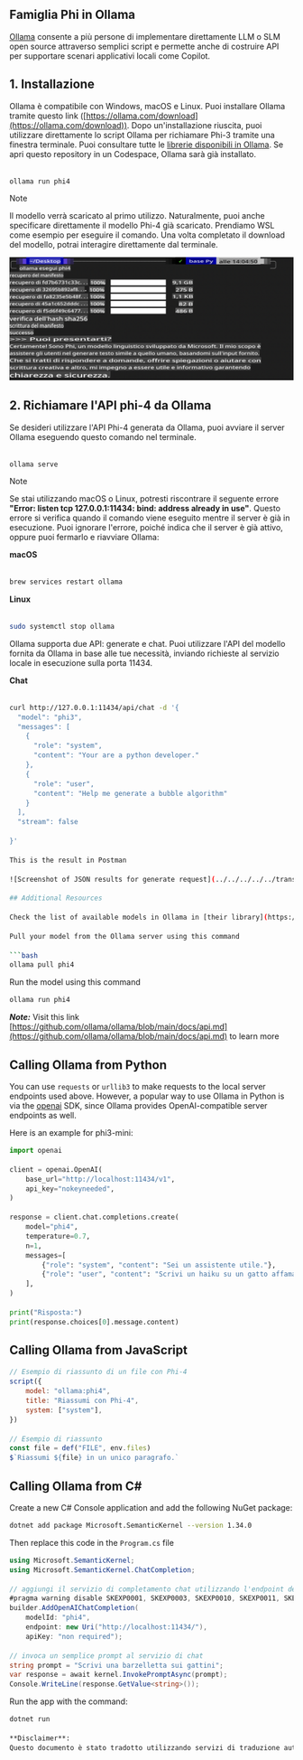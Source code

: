 ## Famiglia Phi in Ollama

[Ollama](https://ollama.com) consente a più persone di implementare direttamente LLM o SLM open source attraverso semplici script e permette anche di costruire API per supportare scenari applicativi locali come Copilot.

## **1. Installazione**

Ollama è compatibile con Windows, macOS e Linux. Puoi installare Ollama tramite questo link ([https://ollama.com/download](https://ollama.com/download)). Dopo un'installazione riuscita, puoi utilizzare direttamente lo script Ollama per richiamare Phi-3 tramite una finestra terminale. Puoi consultare tutte le [librerie disponibili in Ollama](https://ollama.com/library). Se apri questo repository in un Codespace, Ollama sarà già installato.

```bash

ollama run phi4

```

> [!NOTE]
> Il modello verrà scaricato al primo utilizzo. Naturalmente, puoi anche specificare direttamente il modello Phi-4 già scaricato. Prendiamo WSL come esempio per eseguire il comando. Una volta completato il download del modello, potrai interagire direttamente dal terminale.

![run](../../../../../translated_images/ollama_run.b0be611de61f3bb3b42e22205cedf6714b0335ba9288e71d985bf9024f3c20f5.it.png)

## **2. Richiamare l'API phi-4 da Ollama**

Se desideri utilizzare l'API Phi-4 generata da Ollama, puoi avviare il server Ollama eseguendo questo comando nel terminale.

```bash

ollama serve

```

> [!NOTE]
> Se stai utilizzando macOS o Linux, potresti riscontrare il seguente errore **"Error: listen tcp 127.0.0.1:11434: bind: address already in use"**. Questo errore si verifica quando il comando viene eseguito mentre il server è già in esecuzione. Puoi ignorare l'errore, poiché indica che il server è già attivo, oppure puoi fermarlo e riavviare Ollama:

**macOS**

```bash

brew services restart ollama

```

**Linux**

```bash

sudo systemctl stop ollama

```

Ollama supporta due API: generate e chat. Puoi utilizzare l'API del modello fornita da Ollama in base alle tue necessità, inviando richieste al servizio locale in esecuzione sulla porta 11434.

**Chat**

```bash

curl http://127.0.0.1:11434/api/chat -d '{
  "model": "phi3",
  "messages": [
    {
      "role": "system",
      "content": "Your are a python developer."
    },
    {
      "role": "user",
      "content": "Help me generate a bubble algorithm"
    }
  ],
  "stream": false
  
}'

This is the result in Postman

![Screenshot of JSON results for generate request](../../../../../translated_images/ollama_gen.bd58ab69d4004826e8cd31e17a3c59840df127b0a30ac9bb38325ac58c74caa5.it.png)

## Additional Resources

Check the list of available models in Ollama in [their library](https://ollama.com/library).

Pull your model from the Ollama server using this command

```bash
ollama pull phi4
```

Run the model using this command

```bash
ollama run phi4
```

***Note:*** Visit this link [https://github.com/ollama/ollama/blob/main/docs/api.md](https://github.com/ollama/ollama/blob/main/docs/api.md) to learn more

## Calling Ollama from Python

You can use `requests` or `urllib3` to make requests to the local server endpoints used above. However, a popular way to use Ollama in Python is via the [openai](https://pypi.org/project/openai/) SDK, since Ollama provides OpenAI-compatible server endpoints as well.

Here is an example for phi3-mini:

```python
import openai

client = openai.OpenAI(
    base_url="http://localhost:11434/v1",
    api_key="nokeyneeded",
)

response = client.chat.completions.create(
    model="phi4",
    temperature=0.7,
    n=1,
    messages=[
        {"role": "system", "content": "Sei un assistente utile."},
        {"role": "user", "content": "Scrivi un haiku su un gatto affamato"},
    ],
)

print("Risposta:")
print(response.choices[0].message.content)
```

## Calling Ollama from JavaScript 

```javascript
// Esempio di riassunto di un file con Phi-4
script({
    model: "ollama:phi4",
    title: "Riassumi con Phi-4",
    system: ["system"],
})

// Esempio di riassunto
const file = def("FILE", env.files)
$`Riassumi ${file} in un unico paragrafo.`
```

## Calling Ollama from C#

Create a new C# Console application and add the following NuGet package:

```bash
dotnet add package Microsoft.SemanticKernel --version 1.34.0
```

Then replace this code in the `Program.cs` file

```csharp
using Microsoft.SemanticKernel;
using Microsoft.SemanticKernel.ChatCompletion;

// aggiungi il servizio di completamento chat utilizzando l'endpoint del server locale Ollama
#pragma warning disable SKEXP0001, SKEXP0003, SKEXP0010, SKEXP0011, SKEXP0050, SKEXP0052
builder.AddOpenAIChatCompletion(
    modelId: "phi4",
    endpoint: new Uri("http://localhost:11434/"),
    apiKey: "non required");

// invoca un semplice prompt al servizio di chat
string prompt = "Scrivi una barzelletta sui gattini";
var response = await kernel.InvokePromptAsync(prompt);
Console.WriteLine(response.GetValue<string>());
```

Run the app with the command:

```bash
dotnet run

**Disclaimer**:  
Questo documento è stato tradotto utilizzando servizi di traduzione automatica basati sull'intelligenza artificiale. Sebbene ci impegniamo per garantire l'accuratezza, si prega di notare che le traduzioni automatiche possono contenere errori o imprecisioni. Il documento originale nella sua lingua nativa deve essere considerato la fonte autorevole. Per informazioni critiche, si raccomanda una traduzione professionale umana. Non siamo responsabili per eventuali incomprensioni o interpretazioni errate derivanti dall'uso di questa traduzione.